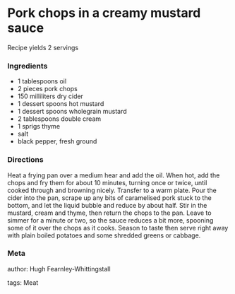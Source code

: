 # Pork chops in a creamy mustard sauce

Recipe yields 2 servings 

### Ingredients
 * 1 tablespoons oil
 * 2 pieces pork chops
 * 150 milliliters dry cider
 * 1 dessert spoons hot mustard
 * 1 dessert spoons wholegrain mustard
 * 2 tablespoons double cream
 * 1 sprigs thyme
 * salt
 * black pepper, fresh ground

### Directions

Heat a frying pan over a medium hear and add the oil.  When hot, add the chops and fry them for about 10 minutes, turning once or twice, until cooked through and browning nicely.  Transfer to a warm plate.  Pour the cider into the pan, scrape up any bits of caramelised pork stuck to the bottom, and let the liquid bubble and reduce by about half.  Stir in the mustard, cream and thyme, then return the chops to the pan.  Leave to simmer for a minute or two, so the sauce reduces a bit more, spooning some of it over the chops as it cooks.  Season to taste then serve right away with plain boiled potatoes and some shredded greens or cabbage.

### Meta
author: Hugh Fearnley-Whittingstall

tags: Meat

